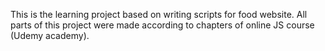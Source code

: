 This is the learning project based on writing scripts for food website.
All parts of this project were made according to chapters of online JS course (Udemy academy).
